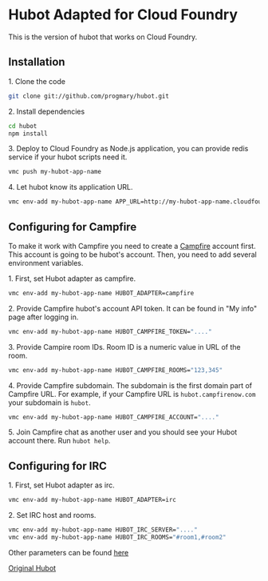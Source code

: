 # Hubot Adapted for Cloud Foundry

This is the version of hubot that works on Cloud Foundry.

## Installation

1\. Clone the code

```bash
git clone git://github.com/progmary/hubot.git
```

2\. Install dependencies

```bash
cd hubot
npm install
```
3\. Deploy to Cloud Foundry as Node.js application, you can provide redis service if your hubot scripts need it.

```bash
vmc push my-hubot-app-name
```

4\. Let hubot know its application URL.

```bash
vmc env-add my-hubot-app-name APP_URL=http://my-hubot-app-name.cloudfoundry.com/
```

## Configuring for Campfire

To make it work with Campfire you need to create a [Campfire](http://campfirenow.com/) account first. This account is going to be hubot's account. Then, you need to add several environment variables.

1\. First, set Hubot adapter as campfire.

```bash
vmc env-add my-hubot-app-name HUBOT_ADAPTER=campfire
```

2\. Provide Campfire hubot's account API token. It can be found in "My info" page after logging in.

```bash
vmc env-add my-hubot-app-name HUBOT_CAMPFIRE_TOKEN="...."
```

3\. Provide Campire room IDs. Room ID is a numeric value in URL of the room.

```bash
vmc env-add my-hubot-app-name HUBOT_CAMPFIRE_ROOMS="123,345"
```

4\. Provide Campfire subdomain. The subdomain is the first domain part of Campfire URL. For example, if your Campfire URL is `hubot.campfirenow.com` your subdomain is `hubot`.

```bash
vmc env-add my-hubot-app-name HUBOT_CAMPFIRE_ACCOUNT="...."
```

5\. Join Campfire chat as another user and you should see your Hubot account there. Run `hubot help`.

## Configuring for IRC

1\. First, set Hubot adapter as irc.

```bash
vmc env-add my-hubot-app-name HUBOT_ADAPTER=irc
```

2\. Set IRC host and rooms.

```bash
vmc env-add my-hubot-app-name HUBOT_IRC_SERVER="...."
vmc env-add my-hubot-app-name HUBOT_IRC_ROOMS="#room1,#room2"
```

Other parameters can be found [here](https://github.com/github/hubot/wiki/Adapter:-IRC)

[Original Hubot](https://github.com/github/hubot)
